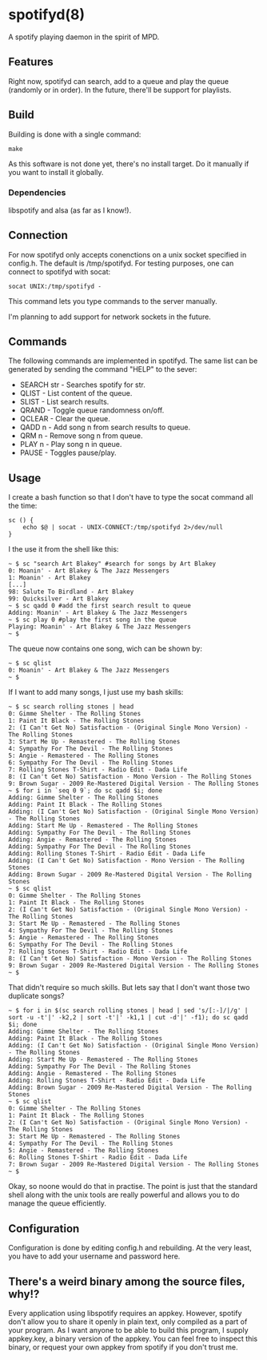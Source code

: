 # spotifyd(8)
A spotify playing daemon in the spirit of MPD.

## Features
Right now, spotifyd can search, add to a queue and play the queue
(randomly or in order). In the future, there'll be support for playlists.

## Build
Building is done with a single command:
```
make
```
As this software is not done yet, there's no install target. Do it
manually if you want to install it globally.

### Dependencies
libspotify and alsa (as far as I know!).

## Connection
For now spotifyd only accepts conenctions on a unix socket
specified in config.h. The default is /tmp/spotifyd. For
testing purposes, one can connect to spotifyd with socat:
```
socat UNIX:/tmp/spotifyd -
```
This command lets you type commands to the server manually.

I'm planning to add support for network sockets in the future.

## Commands
The following commands are implemented in spotifyd. The same 
list can be generated by sending the command "HELP" to the sever:
* SEARCH str - Searches spotify for str.
* QLIST      - List content of the queue.
* SLIST      - List search results.
* QRAND      - Toggle queue randomness on/off.
* QCLEAR     - Clear the queue.
* QADD n     - Add song n from search results to queue.
* QRM n      - Remove song n from queue.
* PLAY n     - Play song n in queue.
* PAUSE      - Toggles pause/play.

## Usage
I create a bash function so that I don't have to type the socat command
all the time:
```
sc () {
	echo $@ | socat - UNIX-CONNECT:/tmp/spotifyd 2>/dev/null
}
```

I the use it from the shell like this:
```
~ $ sc "search Art Blakey" #search for songs by Art Blakey
0: Moanin' - Art Blakey & The Jazz Messengers
1: Moanin' - Art Blakey
[...]
98: Salute To Birdland - Art Blakey
99: Quicksilver - Art Blakey
~ $ sc qadd 0 #add the first search result to queue
Adding: Moanin' - Art Blakey & The Jazz Messengers
~ $ sc play 0 #play the first song in the queue
Playing: Moanin' - Art Blakey & The Jazz Messengers
~ $ 
```
The queue now contains one song, wich can be shown by:
```
~ $ sc qlist
0: Moanin' - Art Blakey & The Jazz Messengers
~ $ 
```
If I want to add many songs, I just use my bash skills:
```
~ $ sc search rolling stones | head
0: Gimme Shelter - The Rolling Stones
1: Paint It Black - The Rolling Stones
2: (I Can't Get No) Satisfaction - (Original Single Mono Version) - The Rolling Stones
3: Start Me Up - Remastered - The Rolling Stones
4: Sympathy For The Devil - The Rolling Stones
5: Angie - Remastered - The Rolling Stones
6: Sympathy For The Devil - The Rolling Stones
7: Rolling Stones T-Shirt - Radio Edit - Dada Life
8: (I Can't Get No) Satisfaction - Mono Version - The Rolling Stones
9: Brown Sugar - 2009 Re-Mastered Digital Version - The Rolling Stones
~ $ for i in `seq 0 9`; do sc qadd $i; done
Adding: Gimme Shelter - The Rolling Stones
Adding: Paint It Black - The Rolling Stones
Adding: (I Can't Get No) Satisfaction - (Original Single Mono Version) - The Rolling Stones
Adding: Start Me Up - Remastered - The Rolling Stones
Adding: Sympathy For The Devil - The Rolling Stones
Adding: Angie - Remastered - The Rolling Stones
Adding: Sympathy For The Devil - The Rolling Stones
Adding: Rolling Stones T-Shirt - Radio Edit - Dada Life
Adding: (I Can't Get No) Satisfaction - Mono Version - The Rolling Stones
Adding: Brown Sugar - 2009 Re-Mastered Digital Version - The Rolling Stones
~ $ sc qlist
0: Gimme Shelter - The Rolling Stones
1: Paint It Black - The Rolling Stones
2: (I Can't Get No) Satisfaction - (Original Single Mono Version) - The Rolling Stones
3: Start Me Up - Remastered - The Rolling Stones
4: Sympathy For The Devil - The Rolling Stones
5: Angie - Remastered - The Rolling Stones
6: Sympathy For The Devil - The Rolling Stones
7: Rolling Stones T-Shirt - Radio Edit - Dada Life
8: (I Can't Get No) Satisfaction - Mono Version - The Rolling Stones
9: Brown Sugar - 2009 Re-Mastered Digital Version - The Rolling Stones
~ $ 
```
That didn't require so much skills. But lets say that
I don't want those two duplicate songs?
```
~ $ for i in $(sc search rolling stones | head | sed 's/[:-]/|/g' | sort -u -t'|' -k2,2 | sort -t'|' -k1,1 | cut -d'|' -f1); do sc qadd $i; done
Adding: Gimme Shelter - The Rolling Stones
Adding: Paint It Black - The Rolling Stones
Adding: (I Can't Get No) Satisfaction - (Original Single Mono Version) - The Rolling Stones
Adding: Start Me Up - Remastered - The Rolling Stones
Adding: Sympathy For The Devil - The Rolling Stones
Adding: Angie - Remastered - The Rolling Stones
Adding: Rolling Stones T-Shirt - Radio Edit - Dada Life
Adding: Brown Sugar - 2009 Re-Mastered Digital Version - The Rolling Stones
~ $ sc qlist
0: Gimme Shelter - The Rolling Stones
1: Paint It Black - The Rolling Stones
2: (I Can't Get No) Satisfaction - (Original Single Mono Version) - The Rolling Stones
3: Start Me Up - Remastered - The Rolling Stones
4: Sympathy For The Devil - The Rolling Stones
5: Angie - Remastered - The Rolling Stones
6: Rolling Stones T-Shirt - Radio Edit - Dada Life
7: Brown Sugar - 2009 Re-Mastered Digital Version - The Rolling Stones
~ $ 
```
Okay, so noone would do that in practise. The point is just that
the standard shell along with the unix tools are really powerful
and allows you to do manage the queue efficiently.

## Configuration
Configuration is done by editing config.h and rebuilding.
At the very least, you have to add your username and password here.

## There's a weird binary among the source files, why!?
Every application using libspotify requires an appkey.
However, spotify don't allow you to share it openly in plain text,
only compiled as a part of your program. As I want anyone to be 
able to build this program, I supply appkey.key, a binary version
of the appkey. You can feel free to inspect this binary, or request
your own appkey from spotify if you don't trust me.
